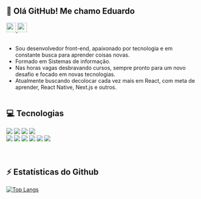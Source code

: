  ## 👋 Olá GitHub! Me chamo Eduardo

<a href="https://www.linkedin.com/in/eduardo-douglas/">
  <img height="25" src="https://img.shields.io/badge/LinkedIn-0077B5?style=for-the-badge&logo=linkedin&logoColor=white"/>
</a>
<a href="mailto:eduardouglas99@gmail.com">
  <img height="25" src="https://img.shields.io/badge/Gmail-D14836?style=for-the-badge&logo=gmail&logoColor=white"/>
</a>

</br>
</br>


* Sou desenvolvedor front-end, apaixonado por tecnologia e em constante busca para aprender coisas novas. </br>
* Formado em Sistemas de informação.
* Nas horas vagas desbravando cursos, sempre pronto para um novo desafio e focado em novas tecnologias.
* Atualmente buscando decolocar cada vez mais em React, com meta de aprender, React Native, Next.js e outros.
</br></br>

## 💻 Tecnologias

<div>
  <img src="https://img.shields.io/badge/React-20232A?style=for-the-badge&logo=react&logoColor=61DAFB" />
    <img src="https://img.shields.io/badge/TypeScript-007ACC?style=for-the-badge&logo=typescript&logoColor=white" />
    <img src="https://img.shields.io/badge/JavaScript-323330?style=for-the-badge&logo=javascript&logoColor=F7DF1E" />
    <img src="https://img.shields.io/badge/PHP-777BB4?style=for-the-badge&logo=php&logoColor=white" />
</div>
<div>
  <img src="https://img.shields.io/badge/styled--components-DB7093?style=for-the-badge&logo=styled-components&logoColor=white" />
  <img src="https://img.shields.io/badge/Material--UI-0081CB?style=for-the-badge&logo=material-ui&logoColor=white" />
  <img src="https://img.shields.io/badge/Tailwind_CSS-38B2AC?style=for-the-badge&logo=tailwind-css&logoColor=white" />
  <img src="https://img.shields.io/badge/Sass-CC6699?style=for-the-badge&logo=sass&logoColor=white" />
  <img src="https://img.shields.io/badge/CSS3-1572B6?style=for-the-badge&logo=css3&logoColor=white" />
  <img src="https://img.shields.io/badge/HTML5-E34F26?style=for-the-badge&logo=html5&logoColor=white" />
</div>
</br></br>

## ⚡ Estatísticas do Github
[![Top Langs](https://github-readme-stats.vercel.app/api/top-langs/?username=jardeson777&layout=compact)](https://github.com/anuraghazra/github-readme-stats)

</br></br>
